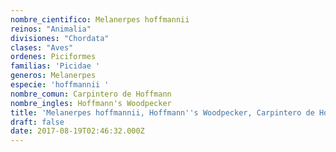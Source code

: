 ```yaml
---
nombre_cientifico: Melanerpes hoffmannii
reinos: "Animalia"
divisiones: "Chordata"
clases: "Aves"
ordenes: Piciformes
familias: 'Picidae '
generos: Melanerpes
especie: 'hoffmannii '
nombre_comun: Carpintero de Hoffmann
nombre_ingles: Hoffmann's Woodpecker
title: 'Melanerpes hoffmannii, Hoffmann''s Woodpecker, Carpintero de Hoffmann'
draft: false
date: 2017-08-19T02:46:32.000Z
---
```


